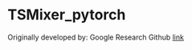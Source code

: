 # TSMixer_pytorch

Originally developed by: 
Google Research Github [link](https://github.com/google-research/google-research/blob/master/tsmixer/tsmixer_basic/README.md)

